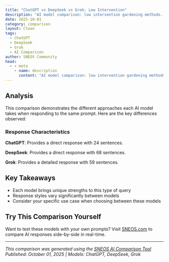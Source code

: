 ```yaml
---
title: "ChatGPT vs DeepSeek vs Grok: Low Intervention"
description: "AI model comparison: low intervention gardening methods..."
date: 2025-10-01
category: comparison
layout: Clean
tags:
  - ChatGPT
  - DeepSeek
  - Grok
  - AI Comparison
author: SNEOS Community
head:
  - - meta
    - name: description
      content: "AI model comparison: low intervention gardening methods..."
---
```


<ChatComparison
  title="ChatGPT vs DeepSeek vs Grok: Low Intervention"
  prompt="low intervention gardening methods"
  :responses='{
    "ChatGPT": "Low intervention gardening methods focus on working with natural processes to create a healthy, sustainable garden with minimal effort and disturbance. These methods promote biodiversity, improve soil health, and reduce the need for chemicals and intensive labor. Here are some common low intervention gardening techniques:\n\n1. **Mulching:** Applying organic mulch (like leaves, grass clippings, straw, or wood chips) helps retain moisture, suppress weeds, and enrich the soil as it breaks down.\n\n2. **No-Dig Gardening:** Instead of turning over the soil, add compost and mulch on top. This protects soil structure, encourages beneficial organisms, and reduces weed growth.\n\n3. **Permaculture Principles:** Design your garden to mimic natural ecosystems, using companion planting, perennial crops, and creating habitats that support beneficial insects and wildlife.\n\n4. **Natural Composting:** Use kitchen scraps and garden waste to produce your own compost\u2014this enriches soil naturally and reduces waste.\n\n5. **Using Native Plants:** Plant species adapted to your local environment, which typically need less water, fertilizer, and pest control.\n\n6. **Encouraging Beneficial Insects:** Grow a diversity of plants to attract pollinators and predatory insects that naturally control pests.\n\n7. **Water Conservation:** Employ rainwater harvesting, drip irrigation, and drought-tolerant plants to minimize watering needs.\n\n8. **Minimal Chemical Use:** Avoid synthetic pesticides and fertilizers, opting for organic or homemade remedies if necessary.\n\n9. **Allowing Some Wild Areas:** Leaving parts of your garden undisturbed helps maintain habitat for wildlife and promotes ecological balance.\n\n10. **Crop Rotation and Polyculture:** Rotate crops to reduce pest buildup and grow a mix of plants together to improve soil health and reduce vulnerability.\n\nBy adopting these low intervention methods, gardeners can create productive and resilient gardens that require less maintenance and support environmental health.",
    "DeepSeek": "Of course. \u0022Low intervention gardening\u0022 is a philosophy that works *with* nature to create a resilient, healthy, and productive garden with less effort, fewer inputs, and minimal disturbance over time. It\u0027s about being a steward rather than a controller.\n\nThe core principles are: **Observe, Support Natural Processes, and Minimize Disruption.**\n\nHere are the key methods, broken down by category.\n\n---\n\n### 1. Soil is the Foundation: \u0022Feed the Soil, Not the Plant\u0022\n\nHealthy soil is a living ecosystem. When it\u0027s thriving, it does most of the work for you.\n\n*   **No-Dig / No-Till Gardening:**\n    *   **Concept:** Avoid turning or tilling the soil. Tilling destroys fungal networks (mycorrhizae), disrupts soil life, brings weed seeds to the surface, and leads to compaction.\n    *   **How-to:** Simply add a thick layer (4-6 inches) of well-rotted compost or other organic matter on top of your soil each year. Plant directly into this layer. Worms and microorganisms will naturally incorporate it into the subsoil.\n\n*   **Composting:**\n    *   **Concept:** Recycle garden and kitchen waste into rich humus to feed your soil. This is the primary \u0022input\u0022 in a low-intervention garden.\n    *   **Low-Intervention Style:** Use slow, cold compost piles or enclosed bins. You don\u0027t need to turn it frequently; just layer greens (nitrogen-rich) and browns (carbon-rich) and let nature take its time.\n\n*   **Mulching Heavily:**\n    *   **Concept:** A layer of mulch on the soil surface suppresses weeds, retains moisture, regulates soil temperature, and slowly breaks down to feed the soil.\n    *   **Materials:** Wood chips, straw, leaf mold, grass clippings, compost, or even cardboard or newspaper (sheet mulching).\n\n---\n\n### 2. Plant Choices and Ecosystem Design\n\nWhat you plant and how you arrange it dramatically affects the amount of work required.\n\n*   **Right Plant, Right Place:**\n    *   **Concept:** Choose plants that are naturally suited to your site\u0027s conditions (sun, soil type, moisture). A drought-tolerant plant in a sunny, dry spot will thrive with no extra water.\n    *   **Examples:** Use native plants, which are adapted to your local climate and pests.\n\n*   **Perennial Focus:**\n    *   **Concept:** Grow plants that come back year after year. They establish deep root systems, require less water, and you don\u0027t have to replant them annually.\n    *   **Examples:** Fruit trees, berry bushes, asparagus, rhubarb, and perennial herbs and flowers.\n\n*   **Polycultures \u0026 Companion Planting:**\n    *   **Concept:** Mix different types of plants together instead of planting in monoculture rows. This confuses pests, attracts beneficial insects, and makes better use of space and soil nutrients.\n    *   **Example:** The \u0022Three Sisters\u0022 method (corn, beans, and squash) is a classic polyculture.\n\n---\n\n### 3. Advanced Ecosystem Mimicry\n\nThese methods take low-intervention to the next level by creating self-sustaining systems.\n\n*   **Plant Guilds:**\n    *   **Concept:** A guild is a community of plants, animals, and fungi that support each other, often centered around a central element like a fruit tree.\n    *   **Example:** Under an apple tree, you might plant:\n        *   **Nitrogen-fixers:** Clover or lupine to fertilize the soil.\n        *   **Dynamic accumulators:** Comfrey with deep roots to pull up minerals.\n        *   **Pollinator attractors:** Borage or yarrow.\n        *   **Groundcover:** Strawberries to suppress weeds.\n\n*   **Food Forests / Forest Gardening:**\n    *   **Concept:** This is the ultimate low-intervention goal. You design a garden to mimic the structure and function of a young natural forest, but with edible and useful plants. It has multiple layers (canopy, understory, shrubs, herbs, ground cover, roots) and becomes increasingly self-maintaining over time.\n\n---\n\n### 4. Pest and Weed Management\n\nThe goal is balance, not eradication.\n\n*   **Encourage Beneficial Insects \u0026 Wildlife:**\n    *   **Concept:** Create habitat for the \u0022good guys\u0022 that will prey on the \u0022bad guys.\u0022\n    *   **How-to:** Plant a diversity of flowers (especially those with small, open flowers like alyssum, dill, and yarrow) to provide nectar and pollen for predatory insects like ladybugs and hoverflies. Install bird boxes and bug hotels.\n\n*   **Tolerance \u0026 Observation:**\n    *   **Concept:** Accept a certain level of pest damage. A few aphids are a food source for ladybird larvae. Don\u0027t reach for a spray at the first sign of trouble; observe to see if the ecosystem will balance itself.\n\n*   **Weed Smothering:**\n    *   **Concept:** Use the methods above\u2014thick mulch and dense planting\u2014to outcompete weeds for light. For persistent weeds, spot-smother them with cardboard or a light-blocking mulch.\n\n---\n\n### A Simple \u0022Getting Started\u0022 Plan:\n\n1.  **Observe:** Spend a season just watching your garden. Where does the sun fall? Where does water pool? Where is it dry?\n2.  **Start a Compost Pile:** Begin building your own fertility.\n3.  **Create One No-Dig Bed:**\n    *   Mow or scalp the grass/weeds in a small area.\n    *   Lay down cardboard or several layers of newspaper to smother what\u0027s beneath.\n    *   Add a 6-inch layer of a compost/soil mix on top.\n    *   Plant into it and mulch well.\n4.  **Choose Easy, Resilient Plants:** Start with perennial herbs, native flowers, and easy vegetables like kale, potatoes, or squash.\n5.  **Mulch Everything:** Apply a thick layer of mulch to all bare soil in your garden.\n\nBy adopting these methods, you shift from a constant cycle of digging, weeding, and feeding to a more observational and supportive role. The garden becomes a living partner, and your \u0022work\u0022 becomes a more peaceful and rewarding interaction.",
    "Grok": "Low-intervention gardening is a sustainable, eco-friendly approach to cultivating plants that emphasizes working with nature rather than against it. It focuses on minimizing human interference, reducing resource use, and fostering a balanced ecosystem in the garden. This method is often associated with permaculture, regenerative gardening, and wildlife-friendly practices. Below are some key principles and methods for low-intervention gardening:\n\n---\n\n### **1. Work with Nature**\n- **Understand Your Environment**: Observe your garden\u2019s natural conditions\u2014sunlight, wind, soil type, drainage, and existing flora and fauna. Design your garden to complement these conditions rather than trying to force unsuitable plants or layouts.\n- **Mimic Natural Ecosystems**: Create plant communities that mirror natural ecosystems, such as meadows, woodlands, or wetlands, to encourage biodiversity and self-sustainability.\n- **Choose Native Plants**: Opt for plants that are indigenous to your region. They are better adapted to local conditions, require less maintenance, and support native wildlife like pollinators and birds.\n\n---\n\n### **2. Minimize Soil Disturbance**\n- **No-Dig Gardening**: Avoid tilling or digging the soil, which can disrupt soil structure, kill beneficial organisms, and release stored carbon. Instead, build soil health by adding layers of organic matter (compost, mulch, or manure) on top.\n- **Use Mulch**: Cover bare soil with organic mulch (like straw, wood chips, or leaves) to retain moisture, suppress weeds, and improve soil fertility as it decomposes.\n- **Encourage Soil Life**: Promote a thriving soil ecosystem by avoiding synthetic fertilizers and pesticides, which can harm beneficial microbes, worms, and insects.\n\n---\n\n### **3. Conserve Water**\n- **Rainwater Harvesting**: Collect and store rainwater in barrels or tanks to irrigate your garden, reducing reliance on municipal water.\n- **Drought-Tolerant Plants**: Select plants that thrive with minimal watering once established.\n- **Efficient Watering**: If irrigation is needed, use drip systems or soaker hoses to deliver water directly to plant roots, minimizing waste. Water early in the morning or late in the afternoon to reduce evaporation.\n- **Plant in Groups**: Group plants with similar water needs together to avoid over- or under-watering.\n\n---\n\n### **4. Encourage Biodiversity**\n- **Create Habitats**: Leave areas of your garden wild with long grass, log piles, or stone walls to provide shelter for insects, birds, and small mammals.\n- **Plant for Pollinators**: Include flowers that bloom at different times of the year to provide a consistent food source for bees, butterflies, and other pollinators.\n- **Companion Planting**: Pair plants that benefit each other, such as marigolds with vegetables to deter pests, or beans with corn for natural nitrogen fixation.\n- **Attract Beneficial Insects**: Encourage predatory insects like ladybugs and lacewings to control pests naturally by planting nectar-rich flowers or installing insect hotels.\n\n---\n\n### **5. Reduce Waste and Inputs**\n- **Composting**: Recycle kitchen scraps, garden clippings, and fallen leaves into compost to enrich your soil naturally.\n- **Reuse and Repurpose**: Use natural or secondhand materials for garden structures (e.g., branches for trellises or old bricks for paths) instead of buying new items.\n- **Avoid Chemicals**: Skip synthetic fertilizers, herbicides, and pesticides. Use natural pest control methods (like companion planting or hand-picking pests) and organic soil amendments (like compost or seaweed).\n\n---\n\n### **6. Let Nature Do the Work**\n- **Perennials Over Annuals**: Favor perennial plants, which return year after year without replanting, over high-maintenance annuals.\n- **Self-Seeding Plants**: Allow plants like poppies, forget-me-nots, or calendula to self-seed, filling gaps naturally without additional planting.\n- **Accept Imperfection**: Embrace a less manicured look. Allow some weeds to grow if they aren\u2019t harmful, as they can provide food or habitat for wildlife.\n- **Natural Pest Control**: Trust that nature will balance itself over time. A healthy ecosystem with diverse predators will often keep pest populations in check without intervention.\n\n---\n\n### **7. Low-Maintenance Design**\n- **Ground Covers**: Use low-growing plants or mulch as ground cover to reduce weeding and watering needs.\n- **Layered Planting**: Design with layers (trees, shrubs, perennials, ground cover) to create a self-sustaining system where plants shade the soil, reduce evaporation, and drop organic matter to feed the earth.\n- **Meadows and Wild Areas**: Replace traditional lawns with wildflower meadows or native grasses that require less mowing and watering.\n\n---\n\n### **Benefits of Low-Intervention Gardening**\n- **Environmental Impact**: Reduces water use, chemical runoff, and carbon footprint.\n- **Cost-Effective**: Less need for expensive inputs like fertilizers, pesticides, or new plants.\n- **Time-Saving**: Minimal maintenance once the garden is established.\n- **Wildlife Support**: Boosts local biodiversity by providing food and habitat.\n- **Resilience**: Creates a garden that adapts to changing conditions with less human effort.\n\n---\n\n### **Getting Started**\n1. **Assess Your Space**: Take note of your garden\u2019s microclimate, soil type, and existing plants or wildlife.\n2. **Start Small**: Begin with a small area to test low-intervention methods, such as a no-dig bed or a wildflower patch.\n3. **Be Patient**: Low-intervention gardening is a long-term process. Ecosystems take time to establish and balance.\n4. **Learn from Nature**: Observe how plants and animals interact in your garden and adapt your practices to support those relationships.\n\nBy adopting low-intervention gardening methods, you can create a thriving, self-sustaining garden that benefits both you and the environment with minimal effort over time. If you have a specific garden type or region in mind, let me know, and I can provide more tailored advice!"
  }'
  published-date="18:39"
/>

## Analysis

This comparison demonstrates the different approaches each AI model takes when responding to the same prompt. Here are the key differences observed:

### Response Characteristics

**ChatGPT**: Provides a direct response with 24 sentences. 

**DeepSeek**: Provides a direct response with 68 sentences. 

**Grok**: Provides a detailed response with 59 sentences. 

## Key Takeaways

- Each model brings unique strengths to this type of query
- Response styles vary significantly between models
- Consider your specific use case when choosing between these models

## Try This Comparison Yourself

Want to test these models with your own prompts? Visit [SNEOS.com](https://sneos.com) to compare AI responses side-by-side in real-time.

---

*This comparison was generated using the [SNEOS AI Comparison Tool](https://sneos.com)*
*Published: October 01, 2025 | Models: ChatGPT, DeepSeek, Grok*
